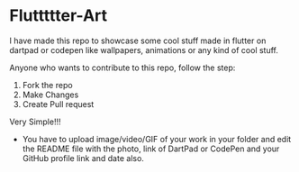 # Fluttttter-Art
I have made this repo to showcase some cool stuff made in flutter on dartpad or codepen like wallpapers, animations or any kind of cool stuff.

Anyone who wants to contribute to this repo, follow the step:

1. Fork the repo
2. Make Changes
3. Create Pull request

Very Simple!!!

- You have to upload image/video/GIF of your work in your folder and edit the README file with the photo, link of DartPad or CodePen and your 
  GitHub profile link and date also.
